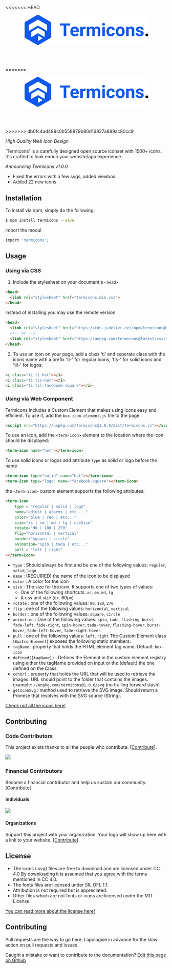 <<<<<<< HEAD
<p align="center"><a href="https://termicons.com" target="_blank"><img src="svg/logo_termicons.svg" width="400" style="margin-bottom: 50px"></a></p>
=======
<p align="center"><a href="https://termicons.com" target="_blank"><img src="public/logo_termicons.svg" width="400" style="margin-bottom: 50px"></a></p>
>>>>>>> db0fc4ad489c0b558879b80d16827a899ac80cc9

_High Quality Web Icon Design_

'Termicons' is a carefully designed open source iconset with 1500+ icons. It's crafted to look enrich your website/app experience.

_Announcing Termicons v1.0.0_

- Fixed the errors with a few svgs, added viewbox
- Added 22 new icons

## Installation

To install via npm, simply do the following:

```bash
$ npm install termicons --save
```
import the modul

```bash
import 'termicons';
```

## Usage

### Using via CSS

1. Include the stylesheet on your document's `<head>`

```html
<head>
  <link rel="stylesheet" href="termicons.min.css">
</head>
```

instead of installing you may use the remote version

```html
<head>
  <link rel="stylesheet" href="https://cdn.jsdelivr.net/npm/termicons@latest/css/termicons.min.css">
  <!-- or -->
  <link rel="stylesheet" href="https://unpkg.com/termicons@latest/css/termicons.min.css">
</head>
```

2. To use an icon on your page, add a class 'ti' and seperate class with the icons name with a prefix 'ti-' for regular icons, 'tis-' for solid icons and 'til-' for logos:

```html
<i class="ti ti-hot"></i>
<i class="ti tis-hot"></i>
<i class="ti til-facebook-square"></i>
```

### Using via Web Component

Termicons includes a Custom Element that makes using icons easy and efficient. To use it, add the `box-icon-element.js` file to the page:

```html
<script src="https://unpkg.com/termicons@2.0.9/dist/termicons.js"></script>
```

To use an icon, add the `<term-icon>` element to the location where the icon should be displayed:

```html
<term-icon name="hot"></term-icon>
```

To use solid icons or logos add attribute `type` as solid or logo before the name

```html
<term-icon type="solid" name="hot"></term-icon>
<term-icon type="logo" name="facebook-square"></term-icon>
```

the `<term-icon>` custom element supports the following attributes:

```html
<term-icon
    type = "regular | solid | logo"
    name="adjust | alarms | etc...."
    color="blue | red | etc..."
    size="xs | sm | md | lg | cssSize"
    rotate="90 | 180 | 270"
    flip="horizontal | vertical"
    border="square | circle"
    animation="spin | tada | etc..."
    pull = "left | right"
></term-icon>
```

- `type` : Should always be first and be one of the following values: `reguler`, `solid`, `logo`
- `name` : (REQUIRED) the name of the icon to be displayed
- `color` : A color for the icon
- `size` : The size for the icon. It supports one of two types of values:
    - One of the following shortcuts: `xs`, `sm`, `md`, `lg`
    - A css unit size (ex. 60px)
- `rotate` : one of the following values: `90`, `180`, `270`
- `flip` : one of the following values: `horizontal`, `vertical`
- `border` : one of the following values: `square`, `circle`
- `animation` : One of the following values: `spin`, `tada`, `flashing`, `burst`, `fade-left`, `fade-right`, `spin-hover`, `tada-hover`, `flashing-hover`, `burst-hover`, `fade-left-hover`, `fade-right-hover`
- `pull` : one of the following values: `left`, `right` The Custom Element class (`BoxIconElement`) exposes the following static members:
- `tagName` : property that holds the HTML element tag name. Default: `box-icon`
- `defined([tagName])` : Defines the Element in the custom element registry using either the tagName provided on input or the (default) the one defined on the Class.
- `cdnUrl` : property that holds the URL that will be used to retrieve the images. URL should point to the folder that contains the images. example: `//unpkg.com/termicons@1.0.0/svg` (no trailing forward slash)
- `getIconSvg` : method used to retrieve the SVG image. Should return a Promise that resolves with the SVG source (String).

[Check out all the icons here!](https://termicons.com)

## Contributing

### Code Contributors
This project exists thanks to all the people who contribute. [[Contribute](CONTRIBUTING.md)].

<a href="https://github.com/mmriz16/Termicons/graphs/contributors"><img src="https://opencollective.com/termicons/contributors.svg?width=890" /></a>

### Financial Contributors

Become a financial contributor and help us sustain our community. [[Contribute](https://opencollective.com/termicons/contribute)]

#### Individuals

<a href="https://opencollective.com/termicons"><img src="https://opencollective.com/termicons/individuals.svg?width=890"></a>

#### Organizations

Support this project with your organization. Your logo will show up here with a link to your website. [[Contribute](https://opencollective.com/termicons/contribute)]

## License

- The icons (.svg) files are free to download and are licensed under CC 4.0 By downloading it is assumed that you agree with the terms mentioned in CC 4.0.
- The fonts files are licensed under SIL OFL 1.1.
- Attribution is not required but is appreciated.
- Other files which are not fonts or icons are licensed under the MIT License.

[You can read more about the license here!](https://termicons.com/get-started#license)

## Contributing

Pull requests are the way to go here. I apologise in advance for the slow action on pull requests and issues.

Caught a mistake or want to contribute to the documentation? [Edit this page on Github](https://github.com/mmriz16/termicons/blob/master/README.md)
